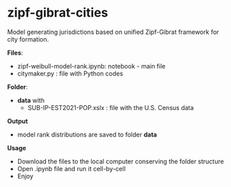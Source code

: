 # zipf-gibrat-cities
Model generating jurisdictions based on unified Zipf-Gibrat framework for city formation.

__Files__:
* zipf-weibull-model-rank.ipynb: notebook - main file
* citymaker.py : file with Python codes

__Folder__:
* __data__ with
  * SUB-IP-EST2021-POP.xslx : file with the U.S. Census data
 
__Output__
* model rank distributions are saved to folder __data__

__Usage__
* Download the files to the local computer conserving the folder structure
* Open .ipynb file and run it cell-by-cell
* Enjoy
